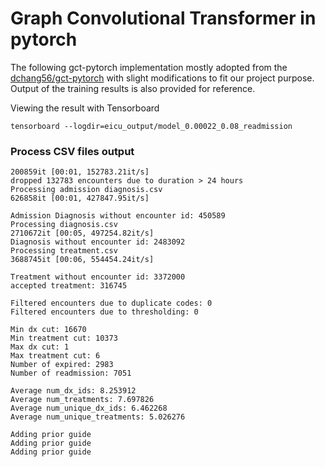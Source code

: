 # Graph Convolutional Transformer in pytorch

The following gct-pytorch implementation mostly adopted from the [dchang56/gct-pytorch](https://github.com/dchang56/gct-pytorch) with slight modifications to fit our project purpose. Output of the training results is also provided for reference.

Viewing the result with Tensorboard
```shell
tensorboard --logdir=eicu_output/model_0.00022_0.08_readmission
```

### Process CSV files output

```shell
200859it [00:01, 152783.21it/s]
dropped 132783 encounters due to duration > 24 hours
Processing admission diagnosis.csv
626858it [00:01, 427847.95it/s]

Admission Diagnosis without encounter id: 450589
Processing diagnosis.csv
2710672it [00:05, 497254.82it/s]
Diagnosis without encounter id: 2483092
Processing treatment.csv
3688745it [00:06, 554454.24it/s]

Treatment without encounter id: 3372000
accepted treatment: 316745

Filtered encounters due to duplicate codes: 0
Filtered encounters due to thresholding: 0

Min dx cut: 16670
Min treatment cut: 10373
Max dx cut: 1
Max treatment cut: 6
Number of expired: 2983
Number of readmission: 7051

Average num_dx_ids: 8.253912
Average num_treatments: 7.697826
Average num_unique_dx_ids: 6.462268
Average num_unique_treatments: 5.026276

Adding prior guide
Adding prior guide
Adding prior guide


```